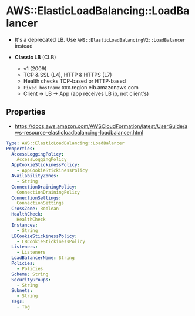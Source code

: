# AWS::ElasticLoadBalancing::LoadBalancer

- It's a deprecated LB. Use `AWS::ElasticLoadBalancingV2::LoadBalancer` instead

- **Classic LB** (CLB)
  - v1 (2009)
  - TCP & SSL (L4), HTTP & HTTPS (L7)
  - Health checks TCP-based or HTTP-based
  - `Fixed hostname` xxx.region.elb.amazonaws.com
  - Client -> LB -> App (app receives LB ip, not client's)

## Properties

- <https://docs.aws.amazon.com/AWSCloudFormation/latest/UserGuide/aws-resource-elasticloadbalancing-loadbalancer.html>

```yaml
Type: AWS::ElasticLoadBalancing::LoadBalancer
Properties:
  AccessLoggingPolicy:
    AccessLoggingPolicy
  AppCookieStickinessPolicy:
    - AppCookieStickinessPolicy
  AvailabilityZones:
    - String
  ConnectionDrainingPolicy:
    ConnectionDrainingPolicy
  ConnectionSettings:
    ConnectionSettings
  CrossZone: Boolean
  HealthCheck:
    HealthCheck
  Instances:
    - String
  LBCookieStickinessPolicy:
    - LBCookieStickinessPolicy
  Listeners:
    - Listeners
  LoadBalancerName: String
  Policies:
    - Policies
  Scheme: String
  SecurityGroups:
    - String
  Subnets:
    - String
  Tags:
    - Tag
```

